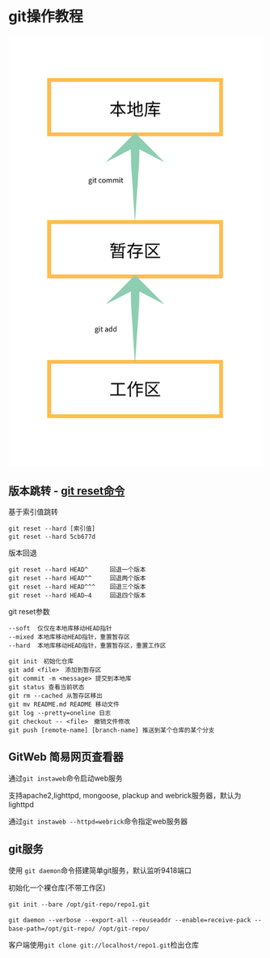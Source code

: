 # git操作教程

![git 结构图](img/git.png "git结构图")


## 版本跳转 - [git reset命令](https://git-scm.com/book/zh/v2/Git-%E5%B7%A5%E5%85%B7-%E9%87%8D%E7%BD%AE%E6%8F%AD%E5%AF%86)

基于索引值跳转
```
git reset --hard [索引值]
git reset --hard 5cb677d
```
版本回退
```
git reset --hard HEAD^      回退一个版本
git reset --hard HEAD^^     回退两个版本
git reset --hard HEAD^^^    回退三个版本
git reset --hard HEAD~4     回退四个版本
```

git reset参数
```
--soft  仅仅在本地库移动HEAD指针
--mixed 本地库移动HEAD指针，重置暂存区
--hard  本地库移动HEAD指针，重置暂存区，重置工作区
```

```
git init　初始化仓库
git add <file>　添加到暂存区
git commit -m <message> 提交到本地库
git status 查看当前状态
git rm --cached 从暂存区移出
git mv README.md README 移动文件
git log --pretty=oneline 日志
git checkout -- <file>　撤销文件修改
git push [remote-name] [branch-name] 推送到某个仓库的某个分支
```
## GitWeb 简易网页查看器

通过```git instaweb```命令启动web服务

支持apache2,lighttpd, mongoose, plackup and webrick服务器，默认为lighttpd

通过```git instaweb --httpd=webrick```命令指定web服务器

## git服务

使用 ```git daemon```命令搭建简单git服务，默认监听9418端口

初始化一个裸仓库(不带工作区)

```git init --bare /opt/git-repo/repo1.git```

```git daemon --verbose --export-all --reuseaddr --enable=receive-pack --base-path=/opt/git-repo/ /opt/git-repo/```

客户端使用```git clone git://localhost/repo1.git```检出仓库

